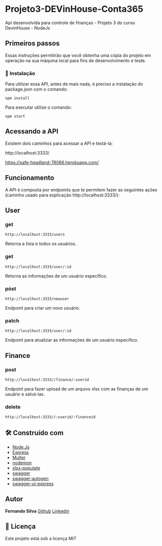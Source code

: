 # Projeto3-DEVinHouse-Conta365

Api desenvolvida para controle de finanças - Projeto 3 do curso DevinHouse - NodeJs

## Primeiros passos

Essas instruções permitirão que você obtenha uma cópia do projeto em operação na sua máquina local para fins de desenvolvimento e teste.


### 🔧 Instalação

Para utilizar essa API, antes de mais nada, é preciso a instalação do package.json com o comando:
```
npm install
```
Para executar utilize o comando:

```
npm start

```
## Acessando a API

Existem dois caminhos para acessar a API e testá-la:

http://localhost:3333/


https://safe-headland-78066.herokuapp.com/


## Funcionamento

A API é composta por endpoints que te permitem fazer as seguintes ações (caminho usado para explicação http://localhost:3333/):

## User
### get
```
http://localhost:3333/users
```
Retorna a lista e todos os usuários.

### get

```
http://localhost:3333/user/:id
```
Retorna as informações de um usuário específico.

### póst

```
http://localhost:3333/newuser
```
Endpoint para criar um novo usuário.

### patch

```
http://localhost:3333/user/:id
```
Endpoint para atualizar as informações de um usuário específico.

## Finance
### post
```
http://localhost:3333//finance/:userid
```
Endpoint para fazer upload de um arquivo xlsx com as finanças de um usuário e salvá-las.

### delete
```
http://localhost:3333//:userid/:financeid
```



## 🛠️ Construído com

* [Node.Js](https://nodejs.org/en/) 
* [Express](https://expressjs.com/pt-br/) 
* [Multer](https://www.npmjs.com/package/multer)
* [nodemon](https://www.npmjs.com/package/nodemon) 
* [xlsx-populate](https://www.npmjs.com/package/xlsx-populate) 
* [swagger](https://swagger.io/) 
* [swagger-autogen](https://www.npmjs.com/package/swagger-autogen)
* [swagger-ui-express](https://www.npmjs.com/package/swagger-ui-express)

## Autor
**Fernando Silva** 
[Github](https://github.com/fernandosmo)
[Linkedin](https://www.linkedin.com/in/fernandosmo)

## 📄 Licença

Este projeto está sob a licença MIT

